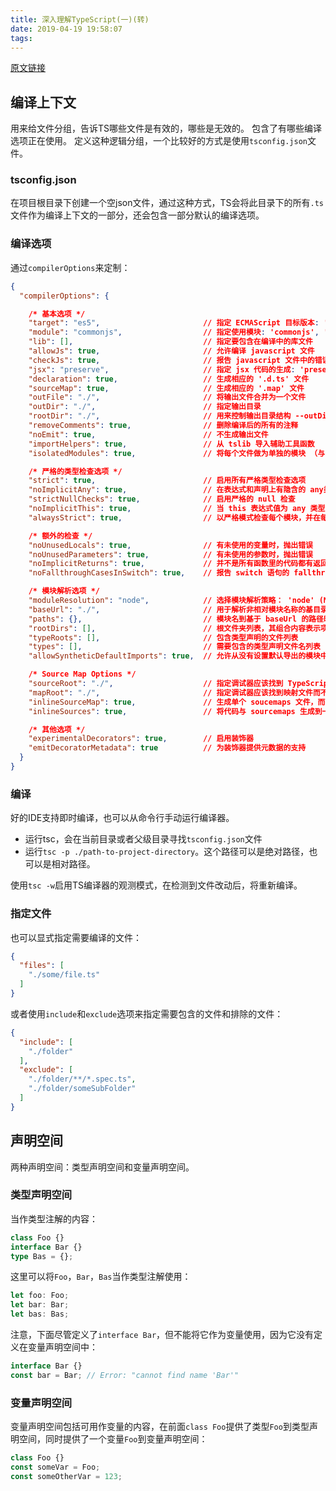 ```yaml
---
title: 深入理解TypeScript(一)(转)
date: 2019-04-19 19:58:07
tags:
---
```

[原文链接](https://jkchao.github.io/typescript-book-chinese/)

## 编译上下文

用来给文件分组，告诉TS哪些文件是有效的，哪些是无效的。
包含了有哪些编译选项正在使用。
定义这种逻辑分组，一个比较好的方式是使用`tsconfig.json`文件。

### tsconfig.json

在项目根目录下创建一个空json文件，通过这种方式，TS会将此目录下的所有`.ts`文件作为编译上下文的一部分，还会包含一部分默认的编译选项。

### 编译选项

通过`compilerOptions`来定制：

```json
{
  "compilerOptions": {

    /* 基本选项 */
    "target": "es5",                       // 指定 ECMAScript 目标版本: 'ES3' (default), 'ES5', 'ES2015', 'ES2016', 'ES2017', or 'ESNEXT'
    "module": "commonjs",                  // 指定使用模块: 'commonjs', 'amd', 'system', 'umd' or 'es2015'
    "lib": [],                             // 指定要包含在编译中的库文件
    "allowJs": true,                       // 允许编译 javascript 文件
    "checkJs": true,                       // 报告 javascript 文件中的错误
    "jsx": "preserve",                     // 指定 jsx 代码的生成: 'preserve', 'react-native', or 'react'
    "declaration": true,                   // 生成相应的 '.d.ts' 文件
    "sourceMap": true,                     // 生成相应的 '.map' 文件
    "outFile": "./",                       // 将输出文件合并为一个文件
    "outDir": "./",                        // 指定输出目录
    "rootDir": "./",                       // 用来控制输出目录结构 --outDir.
    "removeComments": true,                // 删除编译后的所有的注释
    "noEmit": true,                        // 不生成输出文件
    "importHelpers": true,                 // 从 tslib 导入辅助工具函数
    "isolatedModules": true,               // 将每个文件做为单独的模块 （与 'ts.transpileModule' 类似）.

    /* 严格的类型检查选项 */
    "strict": true,                        // 启用所有严格类型检查选项
    "noImplicitAny": true,                 // 在表达式和声明上有隐含的 any类型时报错
    "strictNullChecks": true,              // 启用严格的 null 检查
    "noImplicitThis": true,                // 当 this 表达式值为 any 类型的时候，生成一个错误
    "alwaysStrict": true,                  // 以严格模式检查每个模块，并在每个文件里加入 'use strict'

    /* 额外的检查 */
    "noUnusedLocals": true,                // 有未使用的变量时，抛出错误
    "noUnusedParameters": true,            // 有未使用的参数时，抛出错误
    "noImplicitReturns": true,             // 并不是所有函数里的代码都有返回值时，抛出错误
    "noFallthroughCasesInSwitch": true,    // 报告 switch 语句的 fallthrough 错误。（即，不允许 switch 的 case 语句贯穿）

    /* 模块解析选项 */
    "moduleResolution": "node",            // 选择模块解析策略： 'node' (Node.js) or 'classic' (TypeScript pre-1.6)
    "baseUrl": "./",                       // 用于解析非相对模块名称的基目录
    "paths": {},                           // 模块名到基于 baseUrl 的路径映射的列表
    "rootDirs": [],                        // 根文件夹列表，其组合内容表示项目运行时的结构内容
    "typeRoots": [],                       // 包含类型声明的文件列表
    "types": [],                           // 需要包含的类型声明文件名列表
    "allowSyntheticDefaultImports": true,  // 允许从没有设置默认导出的模块中默认导入。

    /* Source Map Options */
    "sourceRoot": "./",                    // 指定调试器应该找到 TypeScript 文件而不是源文件的位置
    "mapRoot": "./",                       // 指定调试器应该找到映射文件而不是生成文件的位置
    "inlineSourceMap": true,               // 生成单个 soucemaps 文件，而不是将 sourcemaps 生成不同的文件
    "inlineSources": true,                 // 将代码与 sourcemaps 生成到一个文件中，要求同时设置了 --inlineSourceMap 或 --sourceMap 属性

    /* 其他选项 */
    "experimentalDecorators": true,        // 启用装饰器
    "emitDecoratorMetadata": true          // 为装饰器提供元数据的支持
  }
}
```

### 编译

好的IDE支持即时编译，也可以从命令行手动运行编译器。

* 运行tsc，会在当前目录或者父级目录寻找`tsconfig.json`文件
* 运行`tsc -p ./path-to-project-directory`。这个路径可以是绝对路径，也可以是相对路径。

使用`tsc -w`启用TS编译器的观测模式，在检测到文件改动后，将重新编译。

### 指定文件

也可以显式指定需要编译的文件：

```json
{
  "files": [
    "./some/file.ts"
  ]
}
```

或者使用`include`和`exclude`选项来指定需要包含的文件和排除的文件：

```json
{
  "include": [
    "./folder"
  ],
  "exclude": [
    "./folder/**/*.spec.ts",
    "./folder/someSubFolder"
  ]
}
```

## 声明空间

两种声明空间：类型声明空间和变量声明空间。

### 类型声明空间

当作类型注解的内容：

```typescript
class Foo {}
interface Bar {}
type Bas = {};
```

这里可以将`Foo`，`Bar`，`Bas`当作类型注解使用：

```typescript
let foo: Foo;
let bar: Bar;
let bas: Bas;
```

注意，下面尽管定义了`interface Bar`，但不能将它作为变量使用，因为它没有定义在变量声明空间中：

```typescript
interface Bar {}
const bar = Bar; // Error: "cannot find name 'Bar'"
```

### 变量声明空间

变量声明空间包括可用作变量的内容，在前面`class Foo`提供了类型`Foo`到类型声明空间，同时提供了一个变量`Foo`到变量声明空间：

```typescript
class Foo {}
const someVar = Foo;
const someOtherVar = 123;
```
